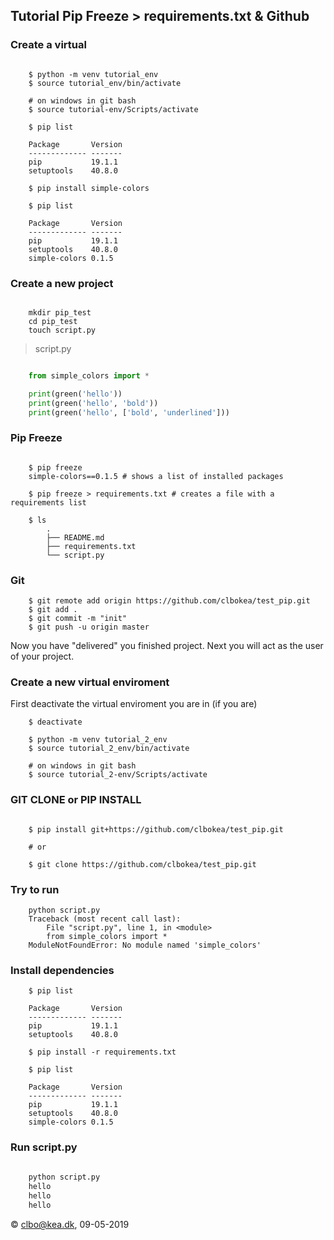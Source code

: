 ## Tutorial Pip Freeze > requirements.txt & Github



### Create a virtual

````

    $ python -m venv tutorial_env
    $ source tutorial_env/bin/activate

    # on windows in git bash
    $ source tutorial-env/Scripts/activate

    $ pip list

    Package       Version
    ------------- -------
    pip           19.1.1 
    setuptools    40.8.0    

    $ pip install simple-colors

    $ pip list

    Package       Version
    ------------- -------
    pip           19.1.1 
    setuptools    40.8.0 
    simple-colors 0.1.5

````

### Create a new project

````

    mkdir pip_test
    cd pip_test
    touch script.py

````
>script.py  
````python

    from simple_colors import *

    print(green('hello'))
    print(green('hello', 'bold'))
    print(green('hello', ['bold', 'underlined']))

````
### Pip Freeze

````

    $ pip freeze 
    simple-colors==0.1.5 # shows a list of installed packages

    $ pip freeze > requirements.txt # creates a file with a requirements list
    
    $ ls
        .
        ├── README.md
        ├── requirements.txt
        └── script.py

````

### Git
````
    $ git remote add origin https://github.com/clbokea/test_pip.git
    $ git add .
    $ git commit -m "init"
    $ git push -u origin master
````

Now you have "delivered" you finished project. Next you will act as the user of your project. 


### Create a new virtual enviroment
First deactivate the virtual enviroment you are in (if you are)

````
    $ deactivate
````
````
    $ python -m venv tutorial_2_env
    $ source tutorial_2_env/bin/activate

    # on windows in git bash
    $ source tutorial_2-env/Scripts/activate

````


### GIT CLONE or PIP INSTALL

````

    $ pip install git+https://github.com/clbokea/test_pip.git

    # or

    $ git clone https://github.com/clbokea/test_pip.git

````

### Try to run

````
    python script.py
    Traceback (most recent call last):
        File "script.py", line 1, in <module>
        from simple_colors import *
    ModuleNotFoundError: No module named 'simple_colors'
````
### Install dependencies

````
    $ pip list

    Package       Version
    ------------- -------
    pip           19.1.1 
    setuptools    40.8.0    

    $ pip install -r requirements.txt

    $ pip list

    Package       Version
    ------------- -------
    pip           19.1.1 
    setuptools    40.8.0 
    simple-colors 0.1.5

````

### Run script.py

````python
    
    python script.py
    hello
    hello
    hello
````


&copy; clbo@kea.dk, 09-05-2019